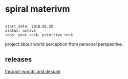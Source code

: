 # spiral materivm

```

start_date: 2018.02.25
status: active
tags: post-rock, primitive rock
```

project about world perception from personal perspective.

## releases

[through woods and despair](through-woods-and-despair.html "07-01-2019")
